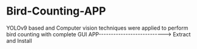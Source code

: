 # Bird-Counting-APP
YOLOv9 based and Computer vision techniques were applied to perform bird counting with complete GUI APP--------------------------->
Extract and Install
